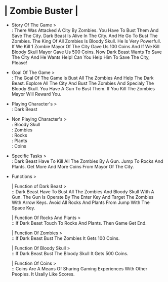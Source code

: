 # | Zombie Buster |

* Story Of The Game >                                                                                                                                 
: There Was Attacked A City By Zombies. You Have To Bust Them And Save The City. Dark Beast Is Alive In The City. And He Go To Bust The Zombies. The King Of All Zombies Is Bloody Skull. He Is Very Powerfull. If We Kill 1 Zombie Mayor Of The City Gave Us 100 Coins And If We Kill Bloody Skull Mayor Gave Us 500 Coins. Now Dark Beast Wants To Save The City And He Wants Help! Can You Help Him To Save The City, Please!                                                                                    
                                    
* Goal Of The Game >                                                                                                                     
: The Goal Of The Game Is Bust All The Zombies And Help The Dark Beast. Explore All The City And Bust The Zombies And Specialy The Bloody Skull. You Have A Gun To Bust Them. If You Kill The Zombies Mayor Will Reward You.                                                                                                                                     

* Playing Character's >                                                                  
: Dark Beast                                                                                                                                                                     

* Non Playing Character's >                                                                                                                                       
: Bloody Skull                                                                                                                                                                   
: Zombies                                                                                                                                                                       
: Rocks                                                                                                                                                                         
: Plants                                                                                                                                                                         
: Coins                                                                                                                                                                         


* Specific Tasks >                                                                                                                                       
: Dark Beast Have To Kill All The Zombies By A Gun. Jump To Rocks And Plants. Get More And More Coins From Mayor Of The City.                                                   

* Functions >                                                                                                                                                                   

  | Function of Dark Beast >                                                                                                                                                   
  :: Dark Beast Have To Bust All The Zombies And Bloody Skull With A Gun. The Gun Is Operate By The Enter Key And Target The Zombies With Arrow Keys. Avoid All Rocks And Plants From Jump With The Space Key.                                                                                                                                             

  | Function Of Rocks And Plants >                                                                                                                                            
  :: If Dark Beast Touch To Rocks And Plants. Then Game Get End.                                                                                                            

  | Function Of Zombies >                                                                                                                                                      
  :: If Dark Beast Bust The Zombies It Gets 100 Coins.                                                                                                                      

  | Function Of Bloody Skull >                                                                                                                                                 
  :: If Dark Beast Bust The Bloody Skull It Gets 500 Coins.                                                                                                                 

  | Function Of Coins >                                                                                                                                                        
  :: Coins Are A Means Of Sharing Gaming Experiences With Other Peoples. It Usally Like Scores.
